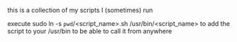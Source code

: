 
this is a collection of my scripts I (sometimes) run


execute 
sudo ln -s `pwd`/<script_name>.sh /usr/bin/<script_name>
to add the script to your /usr/bin to be able to call it from anywhere
